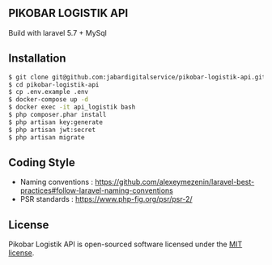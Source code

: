 
## PIKOBAR LOGISTIK API
Build with laravel 5.7 + MySql

## Installation

```sh
$ git clone git@github.com:jabardigitalservice/pikobar-logistik-api.git
$ cd pikobar-logistik-api
$ cp .env.example .env
$ docker-compose up -d
$ docker exec -it api_logistik bash
$ php composer.phar install
$ php artisan key:generate
$ php artisan jwt:secret
$ php artisan migrate
```


## Coding Style
- Naming conventions :
https://github.com/alexeymezenin/laravel-best-practices#follow-laravel-naming-conventions
- PSR standards :
https://www.php-fig.org/psr/psr-2/

## License
Pikobar Logistik API is open-sourced software licensed under the [MIT license](https://opensource.org/licenses/MIT).
